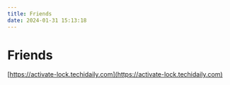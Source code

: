 ```yaml
---
title: Friends
date: 2024-01-31 15:13:18
---
```


# Friends

[https://activate-lock.techidaily.com](https://activate-lock.techidaily.com)